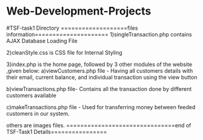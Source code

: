 # Web-Development-Projects

#TSF-task1 Directory 
===================files information=====================
1)singleTransaction.php contains AJAX Database Loading File

2)cleanStyle.css is CSS file for Internal Styling

3)index.php is the home page, followed by 3 other modules of the website ,given below:
a)viewCustomers.php file -
Having all customers details with their email, current balance, and individual transaction using the view button 

b)viewTransactions.php file-
Contains all the transaction done by different customers available

c)makeTransactions.php file -
Used for transferring money between feeded customers in our system.

others are images files.
===============================end of TSF-Task1 Details================
